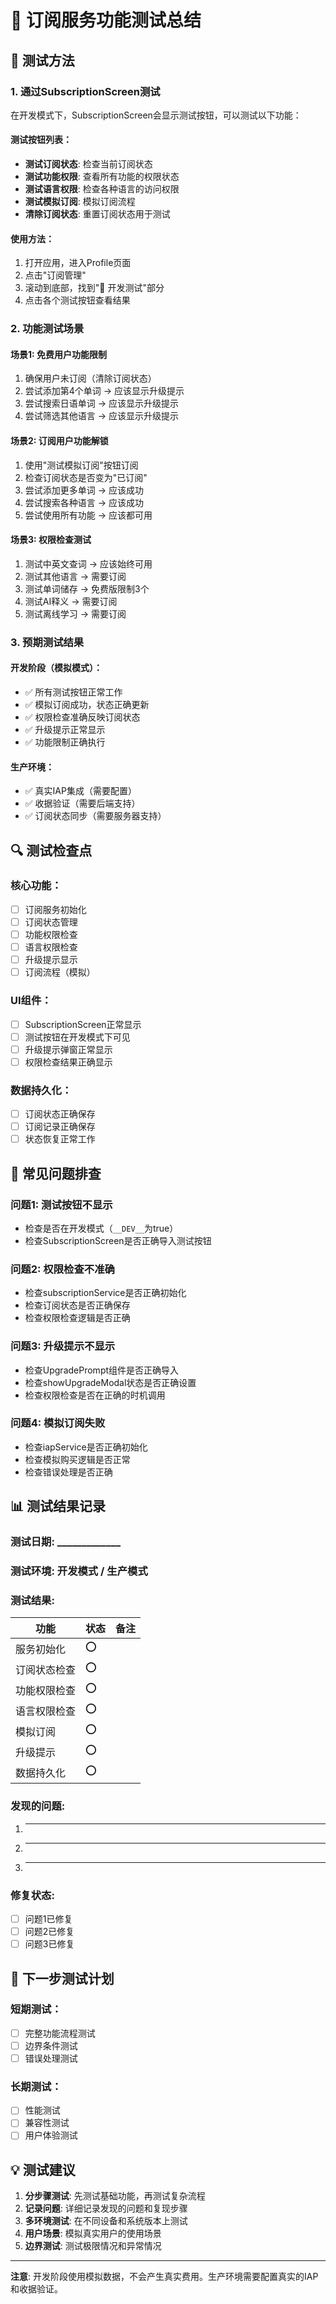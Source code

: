 # 🧪 订阅服务功能测试总结

## 📱 测试方法

### 1. 通过SubscriptionScreen测试
在开发模式下，SubscriptionScreen会显示测试按钮，可以测试以下功能：

#### **测试按钮列表**：
- **测试订阅状态**: 检查当前订阅状态
- **测试功能权限**: 查看所有功能的权限状态
- **测试语言权限**: 检查各种语言的访问权限
- **测试模拟订阅**: 模拟订阅流程
- **清除订阅状态**: 重置订阅状态用于测试

#### **使用方法**：
1. 打开应用，进入Profile页面
2. 点击"订阅管理"
3. 滚动到底部，找到"🧪 开发测试"部分
4. 点击各个测试按钮查看结果

### 2. 功能测试场景

#### **场景1: 免费用户功能限制**
1. 确保用户未订阅（清除订阅状态）
2. 尝试添加第4个单词 → 应该显示升级提示
3. 尝试搜索日语单词 → 应该显示升级提示
4. 尝试筛选其他语言 → 应该显示升级提示

#### **场景2: 订阅用户功能解锁**
1. 使用"测试模拟订阅"按钮订阅
2. 检查订阅状态是否变为"已订阅"
3. 尝试添加更多单词 → 应该成功
4. 尝试搜索各种语言 → 应该成功
5. 尝试使用所有功能 → 应该都可用

#### **场景3: 权限检查测试**
1. 测试中英文查词 → 应该始终可用
2. 测试其他语言 → 需要订阅
3. 测试单词储存 → 免费版限制3个
4. 测试AI释义 → 需要订阅
5. 测试离线学习 → 需要订阅

### 3. 预期测试结果

#### **开发阶段（模拟模式）**：
- ✅ 所有测试按钮正常工作
- ✅ 模拟订阅成功，状态正确更新
- ✅ 权限检查准确反映订阅状态
- ✅ 升级提示正常显示
- ✅ 功能限制正确执行

#### **生产环境**：
- ✅ 真实IAP集成（需要配置）
- ✅ 收据验证（需要后端支持）
- ✅ 订阅状态同步（需要服务器支持）

## 🔍 测试检查点

### **核心功能**：
- [ ] 订阅服务初始化
- [ ] 订阅状态管理
- [ ] 功能权限检查
- [ ] 语言权限检查
- [ ] 升级提示显示
- [ ] 订阅流程（模拟）

### **UI组件**：
- [ ] SubscriptionScreen正常显示
- [ ] 测试按钮在开发模式下可见
- [ ] 升级提示弹窗正常显示
- [ ] 权限检查结果正确显示

### **数据持久化**：
- [ ] 订阅状态正确保存
- [ ] 订阅记录正确保存
- [ ] 状态恢复正常工作

## 🚨 常见问题排查

### **问题1: 测试按钮不显示**
- 检查是否在开发模式（`__DEV__`为true）
- 检查SubscriptionScreen是否正确导入测试按钮

### **问题2: 权限检查不准确**
- 检查subscriptionService是否正确初始化
- 检查订阅状态是否正确保存
- 检查权限检查逻辑是否正确

### **问题3: 升级提示不显示**
- 检查UpgradePrompt组件是否正确导入
- 检查showUpgradeModal状态是否正确设置
- 检查权限检查是否在正确的时机调用

### **问题4: 模拟订阅失败**
- 检查iapService是否正确初始化
- 检查模拟购买逻辑是否正常
- 检查错误处理是否正确

## 📊 测试结果记录

### **测试日期**: _____________
### **测试环境**: 开发模式 / 生产模式
### **测试结果**:

| 功能 | 状态 | 备注 |
|------|------|------|
| 服务初始化 | ⭕ | |
| 订阅状态检查 | ⭕ | |
| 功能权限检查 | ⭕ | |
| 语言权限检查 | ⭕ | |
| 模拟订阅 | ⭕ | |
| 升级提示 | ⭕ | |
| 数据持久化 | ⭕ | |

### **发现的问题**:
1. ________________
2. ________________
3. ________________

### **修复状态**:
- [ ] 问题1已修复
- [ ] 问题2已修复
- [ ] 问题3已修复

## 🎯 下一步测试计划

### **短期测试**：
- [ ] 完整功能流程测试
- [ ] 边界条件测试
- [ ] 错误处理测试

### **长期测试**：
- [ ] 性能测试
- [ ] 兼容性测试
- [ ] 用户体验测试

## 💡 测试建议

1. **分步骤测试**: 先测试基础功能，再测试复杂流程
2. **记录问题**: 详细记录发现的问题和复现步骤
3. **多环境测试**: 在不同设备和系统版本上测试
4. **用户场景**: 模拟真实用户的使用场景
5. **边界测试**: 测试极限情况和异常情况

---

**注意**: 开发阶段使用模拟数据，不会产生真实费用。生产环境需要配置真实的IAP和收据验证。
